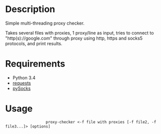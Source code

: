 # Description

Simple multi-threading proxy checker.

Takes several files with proxies, 1 proxy/line as input, tries to connect to "http(s)://google.com" through proxy using http, https and socks5 protocols, and print results.

# Requirements

+ Python 3.4  
+ [requests](https://github.com/requests/requests)
+ [pySocks](https://github.com/Anorov/PySocks)

# Usage

                      proxy-checker <-f file with proxies [-f file2, -f file3...]> [options] 
                  
